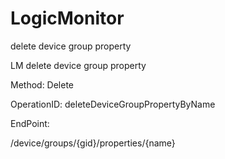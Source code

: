 #     LogicMonitor


delete device group property

LM delete device group property

Method: Delete

OperationID: deleteDeviceGroupPropertyByName

EndPoint:

/device/groups/{gid}/properties/{name}
